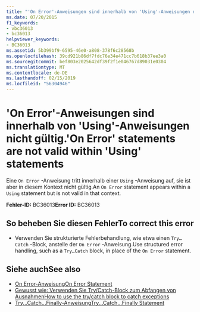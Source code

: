 ```yaml
---
title: "'On Error'-Anweisungen sind innerhalb von 'Using'-Anweisungen nicht gültig."
ms.date: 07/20/2015
f1_keywords:
- vbc36013
- bc36013
helpviewer_keywords:
- BC36013
ms.assetid: 5b399bf9-6595-46e0-a808-378f6c28568b
ms.openlocfilehash: 39cd921b86df7fdc76e34e471cc7b618b37ee3a0
ms.sourcegitcommit: bef803e2025642df39f2f1e046767d89031e0304
ms.translationtype: MT
ms.contentlocale: de-DE
ms.lasthandoff: 02/15/2019
ms.locfileid: "56304946"
---
```

# <a name="on-error-statements-are-not-valid-within-using-statements"></a><span data-ttu-id="20411-102">'On Error'-Anweisungen sind innerhalb von 'Using'-Anweisungen nicht gültig.</span><span class="sxs-lookup"><span data-stu-id="20411-102">'On Error' statements are not valid within 'Using' statements</span></span>
<span data-ttu-id="20411-103">Eine `On Error` -Anweisung tritt innerhalb einer `Using` -Anweisung auf, sie ist aber in diesem Kontext nicht gültig.</span><span class="sxs-lookup"><span data-stu-id="20411-103">An `On Error` statement appears within a `Using` statement but is not valid in that context.</span></span>  
  
 <span data-ttu-id="20411-104">**Fehler-ID:** BC36013</span><span class="sxs-lookup"><span data-stu-id="20411-104">**Error ID:** BC36013</span></span>  
  
## <a name="to-correct-this-error"></a><span data-ttu-id="20411-105">So beheben Sie diesen Fehler</span><span class="sxs-lookup"><span data-stu-id="20411-105">To correct this error</span></span>  
  
-   <span data-ttu-id="20411-106">Verwenden Sie strukturierte Fehlerbehandlung, wie etwa einen `Try…Catch` -Block, anstelle der `On Error` -Anweisung.</span><span class="sxs-lookup"><span data-stu-id="20411-106">Use structured error handling, such as a `Try…Catch` block, in place of the `On Error` statement.</span></span>  
  
## <a name="see-also"></a><span data-ttu-id="20411-107">Siehe auch</span><span class="sxs-lookup"><span data-stu-id="20411-107">See also</span></span>

- [<span data-ttu-id="20411-108">On Error-Anweisung</span><span class="sxs-lookup"><span data-stu-id="20411-108">On Error Statement</span></span>](../../visual-basic/language-reference/statements/on-error-statement.md)
- [<span data-ttu-id="20411-109">Gewusst wie: Verwenden Sie Try/Catch-Block zum Abfangen von Ausnahmen</span><span class="sxs-lookup"><span data-stu-id="20411-109">How to use the try/catch block to catch exceptions</span></span>](../../standard/exceptions/how-to-use-the-try-catch-block-to-catch-exceptions.md)
- [<span data-ttu-id="20411-110">Try...Catch...Finally-Anweisung</span><span class="sxs-lookup"><span data-stu-id="20411-110">Try...Catch...Finally Statement</span></span>](../../visual-basic/language-reference/statements/try-catch-finally-statement.md)
